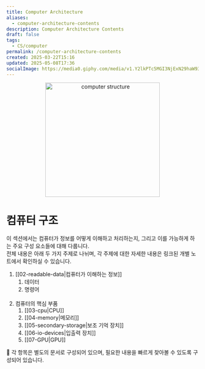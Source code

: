 ```yaml
---
title: Computer Architecture
aliases:
  - computer-architecture-contents
description: Computer Architecture Contents
draft: false
tags:
  - CS/computer
permalink: /computer-architecture-contents
created: 2025-03-22T15:16
updated: 2025-05-08T17:36
socialImage: https://media0.giphy.com/media/v1.Y2lkPTc5MGI3NjExN29haW93dmxyaTU5MTQwNzdzdmhnYnI4Nmg0a2d5Mmd6ZmtpcXRuOSZlcD12MV9pbnRlcm5hbF9naWZfYnlfaWQmY3Q9Zw/CTX0ivSQbI78A/giphy.gif
---
```

<p align="center">
  <img src="https://media0.giphy.com/media/v1.Y2lkPTc5MGI3NjExN29haW93dmxyaTU5MTQwNzdzdmhnYnI4Nmg0a2d5Mmd6ZmtpcXRuOSZlcD12MV9pbnRlcm5hbF9naWZfYnlfaWQmY3Q9Zw/CTX0ivSQbI78A/giphy.gif" alt="computer structure" width="300">
</p>

# 컴퓨터 구조

이 섹션에서는 컴퓨터가 정보를 어떻게 이해하고 처리하는지, 그리고 이를 가능하게 하는 주요 구성 요소들에 대해 다룹니다.  
전체 내용은 아래 두 가지 주제로 나뉘며, 각 주제에 대한 자세한 내용은 링크된 개별 노트에서 확인하실 수 있습니다.

1. [[02-readable-data|컴퓨터가 이해하는 정보]]
	1. 데이터
	2. 명령어
</br></br>
2. 컴퓨터의 핵심 부품
	1. [[03-cpu|CPU]]
	2. [[04-memory|메모리]]
	3. [[05-secondary-storage|보조 기억 장치]]
	4. [[06-io-devices|입출력 장치]]
	5. [[07-GPU|GPU]]

📌 각 항목은 별도의 문서로 구성되어 있으며, 필요한 내용을 빠르게 찾아볼 수 있도록 구성되어 있습니다.